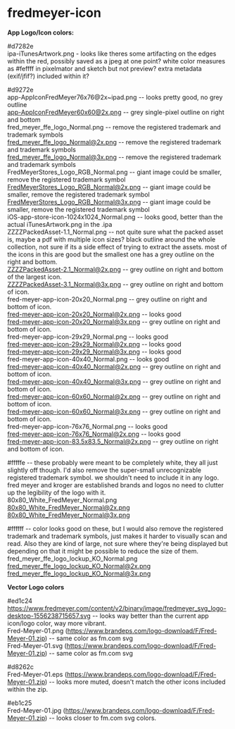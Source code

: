 # fredmeyer-icon

**App Logo/Icon colors:**

#d7282e \
ipa-iTunesArtwork.png - looks like theres some artifacting on the edges within the red, possibly saved as a jpeg at one point? white color measures as #feffff in pixelmator and sketch but not preview? extra metadata (exif/jfif?) included within it?

#d9272e \
app-AppIconFredMeyer76x76@2x~ipad.png -- looks pretty good, no grey outline \
app-AppIconFredMeyer60x60@2x.png -- grey single-pixel outline on right and bottom \
fred_meyer_ffe_logo_Normal.png -- remove the registered trademark and trademark symbols \
fred_meyer_ffe_logo_Normal@2x.png -- remove the registered trademark and trademark symbols \
fred_meyer_ffe_logo_Normal@3x.png -- remove the registered trademark and trademark symbols \
FredMeyerStores_Logo_RGB_Normal.png -- giant image could be smaller, remove the registered trademark symbol \
FredMeyerStores_Logo_RGB_Normal@2x.png -- giant image could be smaller, remove the registered trademark symbol \
FredMeyerStores_Logo_RGB_Normal@3x.png -- giant image could be smaller, remove the registered trademark symbol \
iOS-app-store-icon-1024x1024_Normal.png -- looks good, better than the actual iTunesArtwork.png in the .ipa \
ZZZZPackedAsset-1.1_Normal.png -- not quite sure what the packed asset is, maybe a pdf with multiple icon sizes? black outline around the whole collection, not sure if its a side effect of trying to extract the assets. most of the icons in this are good but the smallest one has a grey outline on the right and bottom. \
ZZZZPackedAsset-2.1_Normal@2x.png -- grey outline on right and bottom of the largest icon. \
ZZZZPackedAsset-3.1_Normal@3x.png -- grey outline on right and bottom of icon. \
fred-meyer-app-icon-20x20_Normal.png -- grey outline on right and bottom of icon. \
fred-meyer-app-icon-20x20_Normal@2x.png -- looks good \
fred-meyer-app-icon-20x20_Normal@3x.png -- grey outline on right and bottom of icon. \
fred-meyer-app-icon-29x29_Normal.png -- looks good \
fred-meyer-app-icon-29x29_Normal@2x.png -- looks good \
fred-meyer-app-icon-29x29_Normal@3x.png -- looks good \
fred-meyer-app-icon-40x40_Normal.png -- looks good \
fred-meyer-app-icon-40x40_Normal@2x.png -- grey outline on right and bottom of icon. \
fred-meyer-app-icon-40x40_Normal@3x.png -- grey outline on right and bottom of icon. \
fred-meyer-app-icon-60x60_Normal@2x.png -- grey outline on right and bottom of icon. \
fred-meyer-app-icon-60x60_Normal@3x.png -- grey outline on right and bottom of icon. \
fred-meyer-app-icon-76x76_Normal.png -- looks good \
fred-meyer-app-icon-76x76_Normal@2x.png -- looks good \
fred-meyer-app-icon-83.5x83.5_Normal@2x.png -- grey outline on right and bottom of icon.

#fffffe -- these probably were meant to be completely white, they all just slightly off though. I'd also remove the super-small unrecognizable registered trademark symbol. we shouldn't need to include it in any logo. fred meyer and kroger are established brands and logos no need to clutter up the legibility of the logo with it. \
80x80_White_FredMeyer_Normal.png \
80x80_White_FredMeyer_Normal@2x.png \
80x80_White_FredMeyer_Normal@3x.png

#ffffff -- color looks good on these, but I would also remove the registered trademark and trademark symbols, just makes it harder to visually scan and read. Also they are kind of large, not sure where they're being displayed but depending on that it might be possible to reduce the size of them. \
fred_meyer_ffe_logo_lockup_KO_Normal.png \
fred_meyer_ffe_logo_lockup_KO_Normal@2x.png \
fred_meyer_ffe_logo_lockup_KO_Normal@3x.png

**Vector Logo colors**

#ed1c24 \
https://www.fredmeyer.com/content/v2/binary/image/fredmeyer_svg_logo-desktop-1556238715657.svg -- looks way better than the current app icon/logo color, way more vibrant. \
Fred-Meyer-01.png (https://www.brandeps.com/logo-download/F/Fred-Meyer-01.zip) -- same color as fm.com svg \
Fred-Meyer-01.svg (https://www.brandeps.com/logo-download/F/Fred-Meyer-01.zip) -- same color as fm.com svg

#d8262c \
Fred-Meyer-01.eps (https://www.brandeps.com/logo-download/F/Fred-Meyer-01.zip) -- looks more muted, doesn't match the other icons included within the zip.

#eb1c25 \
Fred-Meyer-01.jpg (https://www.brandeps.com/logo-download/F/Fred-Meyer-01.zip) -- looks closer to fm.com svg colors.
